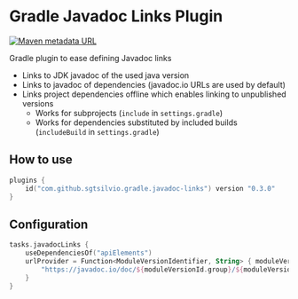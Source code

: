 # Gradle Javadoc Links Plugin

[![Maven metadata URL](https://img.shields.io/maven-metadata/v?color=brightgreen&label=gradle%20plugin&metadataUrl=https%3A%2F%2Fplugins.gradle.org%2Fm2%2Fcom%2Fgithub%2Fsgtsilvio%2Fgradle%2Fjavadoc-links%2Fcom.github.sgtsilvio.gradle.javadoc-links.gradle.plugin%2Fmaven-metadata.xml)](https://plugins.gradle.org/plugin/com.github.sgtsilvio.gradle.javadoc-links)

Gradle plugin to ease defining Javadoc links
- Links to JDK javadoc of the used java version
- Links to javadoc of dependencies (javadoc.io URLs are used by default)
- Links project dependencies offline which enables linking to unpublished versions
  - Works for subprojects (`include` in `settings.gradle`)
  - Works for dependencies substituted by included builds (`includeBuild` in `settings.gradle`)

## How to use

```kotlin
plugins {
    id("com.github.sgtsilvio.gradle.javadoc-links") version "0.3.0"
}
```

## Configuration

```kotlin
tasks.javadocLinks {
    useDependenciesOf("apiElements")
    urlProvider = Function<ModuleVersionIdentifier, String> { moduleVersionId ->
        "https://javadoc.io/doc/${moduleVersionId.group}/${moduleVersionId.name}/${moduleVersionId.version}/"
    }
}
```
